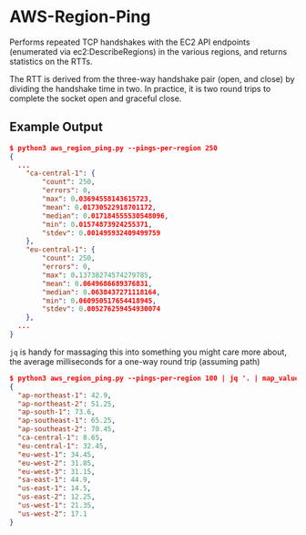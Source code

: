 # AWS-Region-Ping

Performs repeated TCP handshakes with the EC2 API endpoints (enumerated via ec2:DescribeRegions) in the various regions, and returns statistics on the RTTs.

The RTT is derived from the three-way handshake pair (open, and close) by dividing the handshake time in two. In practice, it is two round trips to complete the socket open and graceful close.

## Example Output

```json
$ python3 aws_region_ping.py --pings-per-region 250
{
  ...
    "ca-central-1": {
        "count": 250,
        "errors": 0,
        "max": 0.03694558143615723,
        "mean": 0.01730522918701172,
        "median": 0.017184555530548096,
        "min": 0.01574873924255371,
        "stdev": 0.001495932409499759
    },
    "eu-central-1": {
        "count": 250,
        "errors": 0,
        "max": 0.13738274574279785,
        "mean": 0.0649686689376831,
        "median": 0.0638437271118164,
        "min": 0.060950517654418945,
        "stdev": 0.005276259454930074
    },
  ...
}
```

`jq` is handy for massaging this into something you might care more about, the average milliseconds for a one-way round trip (assuming path)

```json
$ python3 aws_region_ping.py --pings-per-region 100 | jq '. | map_values(10000*.mean | floor | ./10)'
{
  "ap-northeast-1": 42.9,
  "ap-northeast-2": 51.25,
  "ap-south-1": 73.6,
  "ap-southeast-1": 65.25,
  "ap-southeast-2": 70.45,
  "ca-central-1": 8.65,
  "eu-central-1": 32.45,
  "eu-west-1": 34.45,
  "eu-west-2": 31.85,
  "eu-west-3": 31.15,
  "sa-east-1": 44.9,
  "us-east-1": 14.5,
  "us-east-2": 12.25,
  "us-west-1": 21.35,
  "us-west-2": 17.1
}
```
